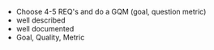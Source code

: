 - Choose 4-5 REQ's and do a GQM (goal, question metric)
- well described
- well documented
- Goal, Quality, Metric